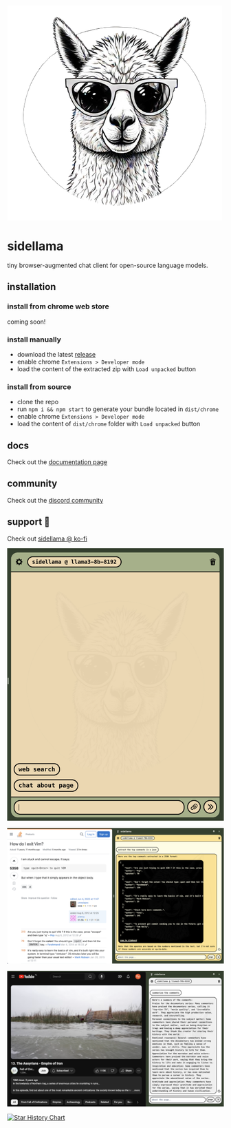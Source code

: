 ![](/public/images/sidellama.png)

# sidellama

tiny browser-augmented chat client for open-source language models.

## installation

### install from chrome web store

coming soon!

### install manually

- download the latest [release](https://github.com/gyopak/sidellama/releases)
- enable chrome `Extensions > Developer mode`
- load the content of the extracted zip with `Load unpacked` button

### install from source

- clone the repo
- run `npm i && npm start` to generate your bundle located in `dist/chrome`
- enable chrome `Extensions > Developer mode`
- load the content of `dist/chrome` folder with `Load unpacked` button

## docs

Check out the [documentation page](/DOCS.md)

## community

Check out the [discord community](https://discord.gg/2pFtRgqp)

## support 💚

Check out [sidellama @ ko-fi](https://ko-fi.com/sidellama) 

![](/docs/sidellama_app.png)

![](/docs/vim.png)

![](/docs/yt.png)

[![Star History Chart](https://api.star-history.com/svg?repos=gyopak/sidellama&type=Date)](https://star-history.com/#gyopak/sidellama&Date)

